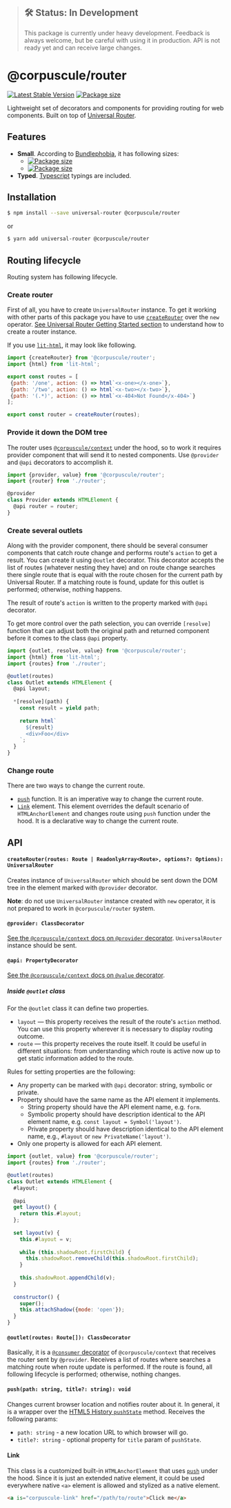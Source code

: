 > ## 🛠 Status: In Development
> This package is currently under heavy development. Feedback is always welcome, but be careful with
using it in production. API is not ready yet and can receive large changes.

# @corpuscule/router
[![Latest Stable Version](https://img.shields.io/npm/v/@corpuscule/router.svg)](https://www.npmjs.com/package/@corpuscule/router)
[![Package size](https://badgen.net/bundlephobia/minzip/@corpuscule/router)](https://bundlephobia.com/result?p=@corpuscule/router)

Lightweight set of decorators and components for providing routing for web components. Built on top
of [Universal Router](https://github.com/kriasoft/universal-router).

## Features
* **Small**. According to [Bundlephobia](https://bundlephobia.com), it has following sizes:
  * [![Package size](https://badgen.net/bundlephobia/min/@corpuscule/router)](https://bundlephobia.com/result?p=@corpuscule/router)
  * [![Package size](https://badgen.net/bundlephobia/minzip/@corpuscule/router)](https://bundlephobia.com/result?p=@corpuscule/router)
* **Typed**. [Typescript](http://www.typescriptlang.org/) typings are included.

## Installation
```bash
$ npm install --save universal-router @corpuscule/router
``` 
or
```bash
$ yarn add universal-router @corpuscule/router
```

## Routing lifecycle
Routing system has following lifecycle.

### Create router
First of all, you have to create `UniversalRouter` instance. To get it working with other parts of
this package you have to use [`createRouter`](#createrouterroutes-route--readonlyarrayroute-options-options-universalrouter)
over the `new` operator. [See Universal Router Getting Started section](https://github.com/kriasoft/universal-router/blob/master/docs/getting-started.md)
to understand how to create a router instance.

If you use [`lit-html`](https://lit-html.polymer-project.org/), it may look like following.
```javascript
import {createRouter} from '@corpuscule/router';
import {html} from 'lit-html';

export const routes = [
 {path: '/one', action: () => html`<x-one></x-one>`},
 {path: '/two', action: () => html`<x-two></x-two>`},
 {path: '(.*)', action: () => html`<x-404>Not Found</x-404>`}
];

export const router = createRouter(routes);
```

### Provide it down the DOM tree
The router uses [`@corpuscule/context`](../context) under the hood, so to work it requires provider
component that will send it to nested components. Use `@provider` and `@api` decorators to
accomplish it.
```javascript
import {provider, value} from '@corpuscule/router';
import {router} from './router';

@provider
class Provider extends HTMLElement {
  @api router = router;
}
```

### Create several outlets
Along with the provider component, there should be several consumer components that catch route
change and performs route's `action` to get a result. You can create it using `@outlet` decorator.
This decorator accepts the list of routes (whatever nesting they have) and on route change searches
there single route that is equal with the route chosen for the current path by Universal Router. If
a matching route is found, update for this outlet is performed; otherwise, nothing happens.

The result of route's `action` is written to the property marked with `@api` decorator.

To get more control over the path selection, you can override `[resolve]` function that can adjust
both the original path and returned component before it comes to the class `@api` property.

```javascript
import {outlet, resolve, value} from '@corpuscule/router';
import {html} from 'lit-html';
import {routes} from './router';

@outlet(routes)
class Outlet extends HTMLElement {
  @api layout;
  
  *[resolve](path) {
    const result = yield path;
    
    return html`
      ${result}
      <div>Foo</div>
    `;
  }
}
```

### Change route
There are two ways to change the current route.
* [`push`](#pushpath-string-title-string-void) function. It is an imperative way to change the
current route.
* [`Link`](#link) element. This element overrides the default scenario of `HTMLAnchorElement` and
changes route using `push` function under the hood. It is a declarative way to change the current
route. 

## API
#### `createRouter(routes: Route | ReadonlyArray<Route>, options?: Options): UniversalRouter`
Creates instance of `UniversalRouter` which should be sent down the DOM tree in the element marked
with `@provider` decorator. 

**Note**: do not use `UniversalRouter` instance created with `new` operator, it is not prepared to
work in `@corpuscule/router` system. 

#### `@provider: ClassDecorator`
[See the `@corpuscule/context` docs on `@provider` decorator](../context/README.md#provider-classdecorator).
`UniversalRouter` instance should be sent.

#### `@api: PropertyDecorator`
[See the `@corpuscule/context` docs on `@value` decorator](../context/README.md#value-propertydecorator).

##### Inside `@outlet` class
For the `@outlet` class it can define two properties.
* `layout` — this property receives the result of the route's `action` method. You can use this
property wherever it is necessary to display routing outcome.
* `route` — this property receives the route itself. It could be useful in different situations:
from understanding which route is active now up to get static information added to the route. 

Rules for setting properties are the following:
* Any property can be marked with `@api` decorator: string, symbolic or private. 
* Property should have the same name as the API element it implements.
  * String property should have the API element name, e.g. `form`.
  * Symbolic property should have description identical to the API element name, e.g. `const layout
  = Symbol('layout')`.
  * Private property should have description identical to the API element name, e.g., `#layout` or
  `new PrivateName('layout')`.
* Only one property is allowed for each API element.

```javascript
import {outlet, value} from '@corpuscule/router';
import {routes} from './router';

@outlet(routes)
class Outlet extends HTMLElement {
  #layout;
  
  @api 
  get layout() {
    return this.#layout;
  };
  
  set layout(v) {
    this.#layout = v;
    
    while (this.shadowRoot.firstChild) {
      this.shadowRoot.removeChild(this.shadowRoot.firstChild);
    }
    
    this.shadowRoot.appendChild(v);
  }
  
  constructor() {
    super();
    this.attachShadow({mode: 'open'});
  }
}
```

#### `@outlet(routes: Route[]): ClassDecorator`
Basically, it is a [`@consumer` decorator](../context/README.md#consumer-classdecorator) of
`@corpuscule/context` that receives the router sent by `@provider`. Receives a list of routes where
searches a matching route when route update is performed. If the route is found, all following
lifecycle is performed; otherwise, nothing changes. 

#### `push(path: string, title?: string): void`
Changes current browser location and notifies router about it. In general, it is a wrapper over the
[HTML5 History `pushState`](https://developer.mozilla.org/en-US/docs/Web/API/History_API#The_pushState()_method)
method. Receives the following params:
* `path: string` - a new location URL to which browser will go.
* `title?: string` - optional property for `title` param of `pushState`.

#### Link
This class is a customized built-in `HTMLAnchorElement` that uses [`push`](#pushpath-string-title-string-void)
under the hood. Since it is just an extended native element, it could be used everywhere native
`<a>` element is allowed and stylized as a native element.
```html
<a is="corpuscule-link" href="/path/to/route">Click me</a>
```
